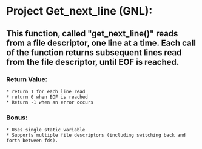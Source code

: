 
# Project Get_next_line (GNL):

## This function, called "get_next_line()" reads from a file descriptor, one line at a time. Each call of the function returns subsequent lines read from the file descriptor, until EOF is reached. 

### Return Value:
	* return 1 for each line read
	* return 0 when EOF is reached
	* Return -1 when an error occurs

### Bonus:
	* Uses single static variable
	* Supports multiple file descriptors (including switching back and forth between fds). 
